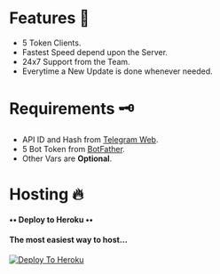

# Features 📝
- 5 Token Clients.
- Fastest Speed depend upon the Server.
- 24x7 Support from the Team.
- Everytime a New Update is done whenever needed.

# Requirements 🗝️

- API ID and Hash from [Telegram Web](https://my.telegram.org).
- 5 Bot Token from [BotFather](https://telegram.dog/botfather).
- Other Vars are **Optional**.

# Hosting 🔥

**•• Deploy to Heroku ••**

<h4> The most easiest way to host...</h4>

[![Deploy To Heroku](https://www.herokucdn.com/deploy/button.svg)](https://heroku.com/deploy) 
